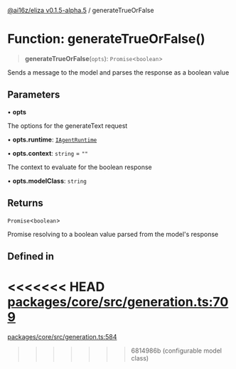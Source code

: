 [@ai16z/eliza v0.1.5-alpha.5](../index.md) / generateTrueOrFalse

# Function: generateTrueOrFalse()

> **generateTrueOrFalse**(`opts`): `Promise`\<`boolean`\>

Sends a message to the model and parses the response as a boolean value

## Parameters

• **opts**

The options for the generateText request

• **opts.runtime**: [`IAgentRuntime`](../interfaces/IAgentRuntime.md)

• **opts.context**: `string` = `""`

The context to evaluate for the boolean response

• **opts.modelClass**: `string`

## Returns

`Promise`\<`boolean`\>

Promise resolving to a boolean value parsed from the model's response

## Defined in

<<<<<<< HEAD
[packages/core/src/generation.ts:709](https://github.com/ai16z/eliza/blob/main/packages/core/src/generation.ts#L709)
=======
[packages/core/src/generation.ts:584](https://github.com/ai16z/eliza/blob/main/packages/core/src/generation.ts#L584)
>>>>>>> 6814986b (configurable model class)
